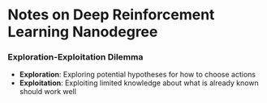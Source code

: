 # Notes on Deep Reinforcement Learning Nanodegree

### Exploration-Exploitation Dilemma

- **Exploration**: Exploring potential hypotheses for how to choose actions
- **Exploitation**: Exploiting limited knowledge about what is already known should work well